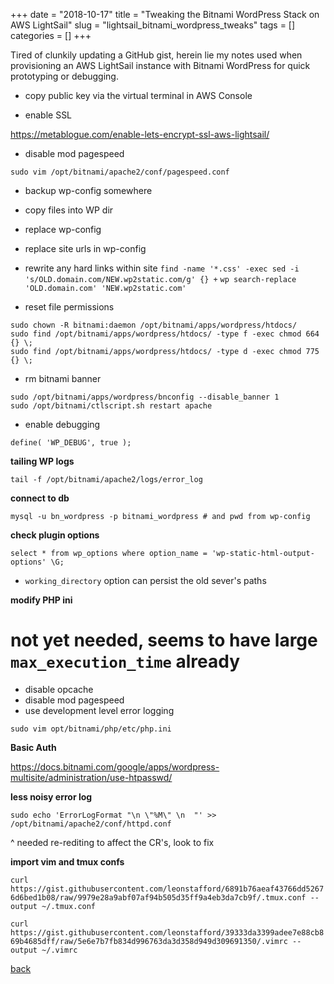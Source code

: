 +++
date = "2018-10-17"
title = "Tweaking the Bitnami WordPress Stack on AWS LightSail"
slug = "lightsail_bitnami_wordpress_tweaks"
tags = []
categories = []
+++


Tired of clunkily updating a GitHub gist, herein lie my notes used when
 provisioning an AWS LightSail instance with Bitnami WordPress for quick
 prototyping or debugging.

 -  copy public key via the virtual terminal in AWS Console

 -  enable SSL

https://metablogue.com/enable-lets-encrypt-ssl-aws-lightsail/

 - disable mod pagespeed

`sudo vim /opt/bitnami/apache2/conf/pagespeed.conf`




 - backup wp-config somewhere

 - copy files into WP dir

 - replace wp-config
 - replace site urls in wp-config
 - rewrite any hard links within site
`find -name '*.css' -exec sed -i 's/OLD.domain.com/NEW.wp2static.com/g' {} +`
`wp search-replace 'OLD.domain.com' 'NEW.wp2static.com'`

 - reset file permissions

```
sudo chown -R bitnami:daemon /opt/bitnami/apps/wordpress/htdocs/
sudo find /opt/bitnami/apps/wordpress/htdocs/ -type f -exec chmod 664 {} \;
sudo find /opt/bitnami/apps/wordpress/htdocs/ -type d -exec chmod 775 {} \;
```

 - rm bitnami banner
  ```
sudo /opt/bitnami/apps/wordpress/bnconfig --disable_banner 1
sudo /opt/bitnami/ctlscript.sh restart apache
```

 - enable debugging

`define( 'WP_DEBUG', true );` 

**tailing WP logs**


`tail -f /opt/bitnami/apache2/logs/error_log`

**connect to db**

`mysql -u bn_wordpress -p bitnami_wordpress # and pwd from wp-config` 

**check plugin options**

`select * from wp_options where option_name = 'wp-static-html-output-options' \G;`

* `working_directory` option can persist the old sever's paths

**modify PHP ini**
# not yet needed, seems to have large `max_execution_time` already

 - disable opcache
 - disable mod pagespeed
 - use development level error logging

`sudo vim opt/bitnami/php/etc/php.ini`

**Basic Auth**

https://docs.bitnami.com/google/apps/wordpress-multisite/administration/use-htpasswd/
 

**less noisy error log**

`sudo echo 'ErrorLogFormat "\n \"%M\" \n  "' >> /opt/bitnami/apache2/conf/httpd.conf`

^ needed re-rediting to affect the CR's, look to fix


**import vim and tmux confs**

`curl https://gist.githubusercontent.com/leonstafford/6891b76aeaf43766dd52676d6bed1b08/raw/9979e28a9abf07af94b505d35ff9a4eb3da7cb9f/.tmux.conf --output ~/.tmux.conf`

`curl https://gist.githubusercontent.com/leonstafford/39333da3399adee7e88cb869b4685dff/raw/5e6e7b7fb834d996763da3d358d949d309691350/.vimrc --output ~/.vimrc`


[back](/)
